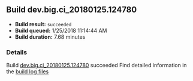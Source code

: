 ## Build dev.big.ci_20180125.124780
- **Build result:** `succeeded`
- **Build queued:** 1/25/2018 11:14:44 AM
- **Build duration:** 7.68 minutes
### Details
Build [dev.big.ci_20180125.124780](https://winappstudio.visualstudio.com/web/build.aspx?pcguid=a4ef43be-68ce-4195-a619-079b4d9834c2&builduri=vstfs%3a%2f%2f%2fBuild%2fBuild%2f24780) succeeded
Find detailed information in the [build log files](https://uwpctdiags.blob.core.windows.net/buildlogs/dev.big.ci_20180125.124780_logs.zip)
